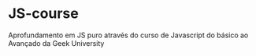 # JS-course
Aprofundamento em JS puro através do curso de Javascript do básico ao Avançado da Geek University
